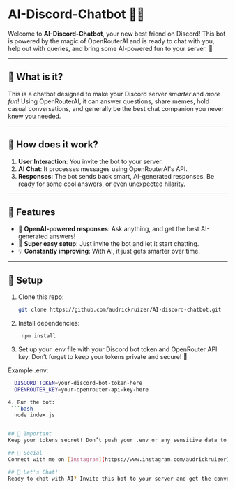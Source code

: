 # AI-Discord-Chatbot 🤖💬

Welcome to **AI-Discord-Chatbot**, your new best friend on Discord! This bot is powered by the magic of OpenRouterAI and is ready to chat with you, help out with queries, and bring some AI-powered fun to your server. 🎉

---

## 🚀 What is it?

This is a chatbot designed to make your Discord server *smarter* and *more fun*! Using OpenRouterAI, it can answer questions, share memes, hold casual conversations, and generally be the best chat companion you never knew you needed.

---

## 🤔 How does it work?

1. **User Interaction**: You invite the bot to your server.
2. **AI Chat**: It processes messages using OpenRouterAI's API.
3. **Responses**: The bot sends back smart, AI-generated responses. Be ready for some cool answers, or even unexpected hilarity.

---

## 🎯 Features

- 🤖 **OpenAI-powered responses**: Ask anything, and get the best AI-generated answers!
- 🌟 **Super easy setup**: Just invite the bot and let it start chatting.
- 💡 **Constantly improving**: With AI, it just gets smarter over time.

---

## 🔧 Setup

1. Clone this repo:
   ```bash
   git clone https://github.com/audrickruizer/AI-discord-chatbot.git

2. Install dependencies:
   ```bash
    npm install

3. Set up your .env file with your Discord bot token and OpenRouter API key. Don’t forget to keep your tokens private and secure! 🔑

  Example .env:
  ```bash
    DISCORD_TOKEN=your-discord-bot-token-here
    OPENROUTER_KEY=your-openrouter-api-key-here

4. Run the bot:
   ```bash
    node index.js


## 🚨 Important
Keep your tokens secret! Don’t push your .env or any sensitive data to GitHub. Use .gitignore to keep it safe.

## 📱 Social
Connect with me on [Instagram](https://www.instagram.com/audrickruizer) or check out my [GitHub](https://github.com/audrickruizer)!

## 🎉 Let's Chat!
Ready to chat with AI? Invite this bot to your server and get the conversation started! 😄
